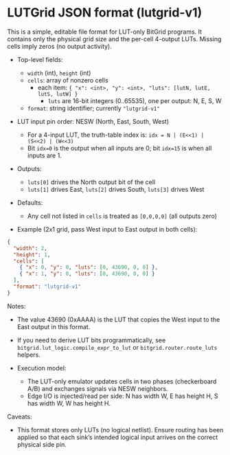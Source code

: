 # LUTGrid JSON format (lutgrid-v1)

This is a simple, editable file format for LUT-only BitGrid programs. It contains only the physical grid
size and the per-cell 4-output LUTs. Missing cells imply zeros (no output activity).

- Top-level fields:
  - `width` (int), `height` (int)
  - `cells`: array of nonzero cells
    - each item: `{ "x": <int>, "y": <int>, "luts": [lutN, lutE, lutS, lutW] }`
      - `luts` are 16-bit integers (0..65535), one per output: N, E, S, W
  - `format`: string identifier; currently `"lutgrid-v1"`

- LUT input pin order: NESW (North, East, South, West)
  - For a 4-input LUT, the truth-table index is: `idx = N | (E<<1) | (S<<2) | (W<<3)`
  - Bit `idx=0` is the output when all inputs are 0; bit `idx=15` is when all inputs are 1.

- Outputs:
  - `luts[0]` drives the North output bit of the cell
  - `luts[1]` drives East, `luts[2]` drives South, `luts[3]` drives West

- Defaults:
  - Any cell not listed in `cells` is treated as `[0,0,0,0]` (all outputs zero)

- Example (2x1 grid, pass West input to East output in both cells):
```json
{
  "width": 2,
  "height": 1,
  "cells": [
    { "x": 0, "y": 0, "luts": [0, 43690, 0, 0] },
    { "x": 1, "y": 0, "luts": [0, 43690, 0, 0] }
  ],
  "format": "lutgrid-v1"
}
```
Notes:
- The value 43690 (0xAAAA) is the LUT that copies the West input to the East output in this format.
- If you need to derive LUT bits programmatically, see `bitgrid.lut_logic.compile_expr_to_lut` or
  `bitgrid.router.route_luts` helpers.

- Execution model:
  - The LUT-only emulator updates cells in two phases (checkerboard A/B) and exchanges signals via NESW neighbors.
  - Edge I/O is injected/read per side: N has width W, E has height H, S has width W, W has height H.

Caveats:
- This format stores only LUTs (no logical netlist). Ensure routing has been applied so that each sink’s intended
  logical input arrives on the correct physical side pin.
